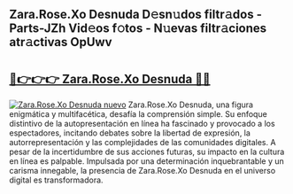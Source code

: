 ## Zara.Rose.Xo Desnuda D𝚎sn𝚞dos filtr𝚊dos - Parts-JZh Vid𝚎os f𝚘tos - N𝚞evas filtr𝚊ciones atr𝚊ctivas OpUwv

# <h2><a href="http://mb6ign.tromn.icu/?c=Zara.Rose.Xo+Desnuda">🔗👉👉👉 Zara.Rose.Xo Desnuda 🔗🔗</a></h2>

[![Zara.Rose.Xo Desnuda nuevo](https://i.imgur.com/pEAQMta.gif)](http://mb6ign.tromn.icu/?c=Zara.Rose.Xo+Desnuda)
Zara.Rose.Xo Desnuda, una figura enigmática y multifacética, desafía la comprensión simple. Su enfoque distintivo de la autopresentación en línea ha fascinado y provocado a los espectadores, incitando debates sobre la libertad de expresión, la autorrepresentación y las complejidades de las comunidades digitales. A pesar de la incertidumbre de sus acciones futuras, su impacto en la cultura en línea es palpable. Impulsada por una determinación inquebrantable y un carisma innegable, la presencia de Zara.Rose.Xo Desnuda en el universo digital es transformadora.
